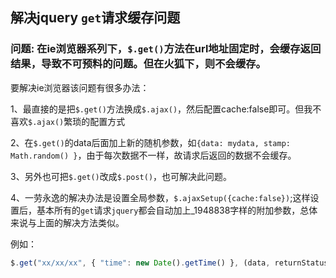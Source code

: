 ## 解决jquery `get`请求缓存问题
### 问题: 在ie浏览器系列下，`$.get()`方法在url地址固定时，会缓存返回结果，导致不可预料的问题。但在火狐下，则不会缓存。
要解决ie浏览器该问题有很多办法：

1、最直接的是把`$.get()`方法换成`$.ajax()`，然后配置cache:false即可。但我不喜欢`$.ajax()`繁琐的配置方式

2、在`$.get()`的data后面加上新的随机参数，如`{data: mydata, stamp: Math.random() }`，由于每次数据不一样，故请求后返回的数据不会缓存。

3、另外也可把`$.get()`改成`$.post()`，也可解决此问题。

4、一劳永逸的解决办法是设置全局参数，`$.ajaxSetup({cache:false})`;这样设置后，基本所有的`get`请求`jquery`都会自动加上_1948838字样的附加参数，总体来说与上面的解决方法类似。

例如：
``` javascript
$.get("xx/xx/xx", { "time": new Date().getTime() }, (data, returnStatus) => {})
```
